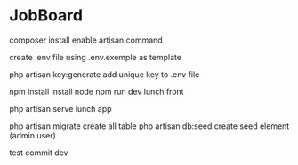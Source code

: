 # JobBoard

composer install enable artisan command

create .env file using .env.exemple as template

php artisan key:generate add unique key to .env file

npm install install node
npm run dev lunch front

php artisan serve lunch app

php artisan migrate create all table
php artisan db:seed create seed element (admin user)

test commit dev
